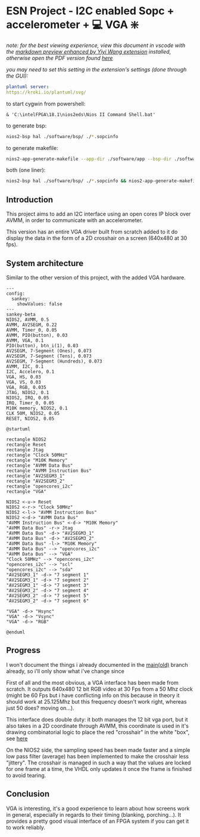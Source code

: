 # ESN Project - I2C enabled Sopc + accelerometer + :computer: VGA :sparkle:

*note: for the best viewing experience, view this document in vscode with the [markdown preview enhanced by Yiyi Wang extension](https://marketplace.visualstudio.com/items?itemName=shd101wyy.markdown-preview-enhanced) installed, otherwise open the PDF version found [here](./readme.pdf)*

*you may need to set this setting in the extension's settings (done through the GUI):*
```yaml
plantuml server:
https://kroki.io/plantuml/svg/
```

to start cygwin from powershell:
```pwsh
& 'C:\intelFPGA\18.1\nios2eds\Nios II Command Shell.bat'
```

to generate bsp:

```bash
nios2-bsp hal ./software/bsp/ ./*.sopcinfo
```

to generate makefile:
```bash
nios2-app-generate-makefile --app-dir ./software/app --bsp-dir ./software/bsp --elf-name maion.elf --src-files ./sofware/app/main.c
```

both (one liner):
```bash
nios2-bsp hal ./software/bsp/ ./*.sopcinfo && nios2-app-generate-makefile --app-dir ./software/app --bsp-dir ./software/bsp --elf-name maion.elf --src-files ./sofware/app/main.c
```

## Introduction

This project aims to add an I2C interface using an open cores IP block over AVMM, in order to communicate with an accelerometer.

This version has an entire VGA driver built from scratch added to it do display the data in the form of a 2D crosshair on a screen (640x480 at 30 fps).

## System architecture

Similar to the other version of this project, with the added VGA hardware.

```mermaid
---
config:
  sankey:
    showValues: false
---
sankey-beta
NIOS2, AVMM, 0.5
AVMM, AV2SEGM, 0.22
AVMM, Timer_0, 0.05
AVMM, PIO(button), 0.03
AVMM, VGA, 0.1
PIO(button), btn_i(1), 0.03
AV2SEGM, 7-Segment (Ones), 0.073
AV2SEGM, 7-Segment (Tens), 0.073
AV2SEGM, 7-Segment (Hundreds), 0.073
AVMM, I2C, 0.1
I2C, Accelero, 0.1
VGA, HS, 0.03
VGA, VS, 0.03
VGA, RGB, 0.035
JTAG, NIOS2, 0.1
NIOS2, IRQ, 0.05
IRQ, Timer_0, 0.05
M10K memory, NIOS2, 0.1
CLK 50M, NIOS2, 0.05
RESET, NIOS2, 0.05
```

```plantuml
@startuml

rectangle NIOS2
rectangle Reset
rectangle Jtag
rectangle "Clock 50MHz"
rectangle "M10K Memory"
rectangle "AVMM Data Bus"
rectangle "AVMM Instruction Bus"
rectangle "AV2SEGM3_1"
rectangle "AV2SEGM3_2"
rectangle "opencores_i2c"
rectangle "VGA"

NIOS2 <-u-> Reset 
NIOS2 <-r-> "Clock 50MHz"
NIOS2 <-l-> "AVMM Instruction Bus"
NIOS2 <-d-> "AVMM Data Bus"
"AVMM Instruction Bus" <-d-> "M10K Memory"
"AVMM Data Bus" -r-> Jtag
"AVMM Data Bus" -d-> "AV2SEGM3_1"
"AVMM Data Bus" -d-> "AV2SEGM3_2"
"AVMM Data Bus" -l-> "M10K Memory"
"AVMM Data Bus" --> "opencores_i2c"
"AVMM Data Bus" --> "VGA"
"Clock 50MHz" --> "opencores_i2c"
"opencores_i2c" --> "scl"
"opencores_i2c" --> "sda"
"AV2SEGM3_1" -d-> "7 segment 1"
"AV2SEGM3_1" -d-> "7 segment 2"
"AV2SEGM3_1" -d-> "7 segment 3"
"AV2SEGM3_2" -d-> "7 segment 4"
"AV2SEGM3_2" -d-> "7 segment 5"
"AV2SEGM3_2" -d-> "7 segment 6"

"VGA" -d-> "Hsync"
"VGA" -d-> "Vsync"
"VGA" -d-> "RGB"

@enduml
```

## Progress

I won't document the things i already documented in the [main(old)](https://github.com/ESN2025/GEOFFRE_Project/tree/master) branch already, so i'll only show what i've change since

First of all and the most obvious, a VGA interface has been made from scratch. It outputs 640x480 12 bit RGB video at 30 Fps from a 50 Mhz clock (might be 60 Fps but i have conflicting info on this because in theory it should work at 25.125Mhz but this frequency doesn't work right, whereas just 50 does? moving on...).

This interface does double duty: it both manages the 12 bit vga port, but it also takes in a 2D coordinate through AVMM, this coordinate is used in it's drawing combinatorial logic to place the red "crosshair" in the white "box", see [here](./ip/VGA/doc/VID_20250121_215244.mp4)

On the NIOS2 side, the sampling speed has been made faster and a simple low pass filter (average) has been implemented to make the crosshair less "jittery". The crosshair is managed in such a way that the values are locked for one frame at a time, the VHDL only updates it once the frame is finished to avoid tearing.

## Conclusion
VGA is interesting, it's a good experience to learn about how screens work in general, especially in regards to their timing (blanking, porching...). It provides a pretty good visual interface of an FPGA system if you can get it to work reliably.